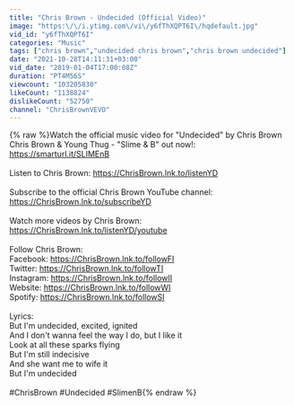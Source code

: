 ```yaml
---
title: "Chris Brown - Undecided (Official Video)"
image: "https:\/\/i.ytimg.com\/vi\/y6fThXQPT6I\/hqdefault.jpg"
vid_id: "y6fThXQPT6I"
categories: "Music"
tags: ["chris brown","undecided chris brown","chris brown undecided"]
date: "2021-10-28T14:11:31+03:00"
vid_date: "2019-01-04T17:00:08Z"
duration: "PT4M56S"
viewcount: "103205830"
likeCount: "1138824"
dislikeCount: "52750"
channel: "ChrisBrownVEVO"
---
```

{% raw %}Watch the official music video for &quot;Undecided&quot; by Chris Brown​<br />Chris Brown &amp; Young Thug - &quot;Slime &amp; B&quot; out now!: <a rel="nofollow" target="blank" href="https://smarturl.it/SLIMEnB​">https://smarturl.it/SLIMEnB​</a><br /><br />Listen to Chris Brown: <a rel="nofollow" target="blank" href="https://ChrisBrown.lnk.to/listenYD​">https://ChrisBrown.lnk.to/listenYD​</a><br /><br />Subscribe to the official Chris Brown YouTube channel: <a rel="nofollow" target="blank" href="https://ChrisBrown.lnk.to/subscribeYD​">https://ChrisBrown.lnk.to/subscribeYD​</a><br /><br />Watch more videos by Chris Brown: <a rel="nofollow" target="blank" href="https://ChrisBrown.lnk.to/listenYD/youtube​">https://ChrisBrown.lnk.to/listenYD/youtube​</a><br /><br />Follow Chris Brown: ​<br />Facebook: <a rel="nofollow" target="blank" href="https://ChrisBrown.lnk.to/followFI">https://ChrisBrown.lnk.to/followFI</a> ​<br />Twitter: <a rel="nofollow" target="blank" href="https://ChrisBrown.lnk.to/followTI">https://ChrisBrown.lnk.to/followTI</a> ​<br />Instagram: <a rel="nofollow" target="blank" href="https://ChrisBrown.lnk.to/followII">https://ChrisBrown.lnk.to/followII</a> ​<br />Website: <a rel="nofollow" target="blank" href="https://ChrisBrown.lnk.to/followWI">https://ChrisBrown.lnk.to/followWI</a> ​<br />Spotify: <a rel="nofollow" target="blank" href="https://ChrisBrown.lnk.to/followSI">https://ChrisBrown.lnk.to/followSI</a> ​<br /><br />Lyrics:<br />But I'm undecided, excited, ignited<br />And I don't wanna feel the way I do, but I like it<br />Look at all these sparks flying<br />But I'm still indecisive<br />And she want me to wife it<br />But I'm undecided<br /><br />#ChrisBrown #Undecided #SlimenB{% endraw %}
